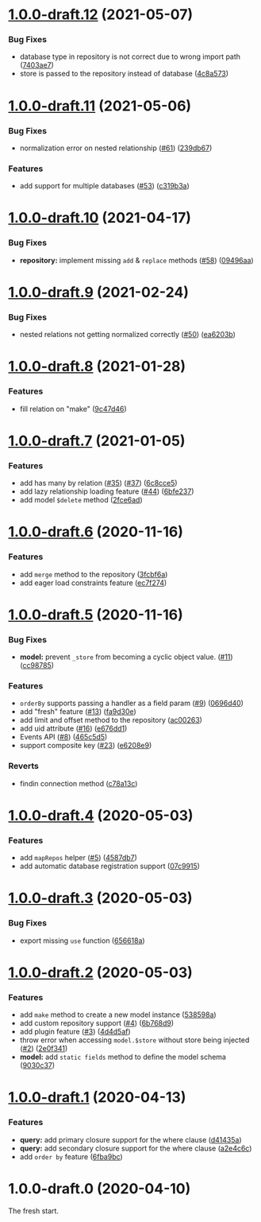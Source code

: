 # [1.0.0-draft.12](https://github.com/vuex-orm/vuex-orm-next/compare/v1.0.0-draft.11...v1.0.0-draft.12) (2021-05-07)

### Bug Fixes

* database type in repository is not correct due to wrong import path ([7403ae7](https://github.com/vuex-orm/vuex-orm-next/commit/7403ae70504f8fa1cf3b66317b0e8527b991dbac))
* store is passed to the repository instead of database ([4c8a573](https://github.com/vuex-orm/vuex-orm-next/commit/4c8a5738f7a35367a8d3c3b022bb5da657e39181))

# [1.0.0-draft.11](https://github.com/vuex-orm/vuex-orm-next/compare/v1.0.0-draft.10...v1.0.0-draft.11) (2021-05-06)

### Bug Fixes

* normalization error on nested relationship ([#61](https://github.com/vuex-orm/vuex-orm-next/issues/61)) ([239db67](https://github.com/vuex-orm/vuex-orm-next/commit/239db67c4c750aec447562a55f8eb9ebec34a5cd))

### Features

* add support for multiple databases ([#53](https://github.com/vuex-orm/vuex-orm-next/issues/53)) ([c319b3a](https://github.com/vuex-orm/vuex-orm-next/commit/c319b3a9a84c88c01eb8af426014b70aefe1bc35))

# [1.0.0-draft.10](https://github.com/vuex-orm/vuex-orm-next/compare/v1.0.0-draft.9...v1.0.0-draft.10) (2021-04-17)

### Bug Fixes

* **repository:** implement missing `add` & `replace` methods ([#58](https://github.com/vuex-orm/vuex-orm-next/issues/58)) ([09496aa](https://github.com/vuex-orm/vuex-orm-next/commit/09496aa89c28506fd5d964da44bf607203bc9420))

# [1.0.0-draft.9](https://github.com/vuex-orm/vuex-orm-next/compare/v1.0.0-draft.8...v1.0.0-draft.9) (2021-02-24)

### Bug Fixes

* nested relations not getting normalized correctly ([#50](https://github.com/vuex-orm/vuex-orm-next/issues/50)) ([ea6203b](https://github.com/vuex-orm/vuex-orm-next/commit/ea6203ba0ec907b4e0a1c00fea1b961315d02de2))

# [1.0.0-draft.8](https://github.com/vuex-orm/vuex-orm-next/compare/v1.0.0-draft.7...v1.0.0-draft.8) (2021-01-28)

### Features

* fill relation on "make" ([9c47d46](https://github.com/vuex-orm/vuex-orm-next/commit/9c47d46d0b07d3a04a4f3d42523f026eb5d0cd66))

# [1.0.0-draft.7](https://github.com/vuex-orm/vuex-orm-next/compare/v1.0.0-draft.6...v1.0.0-draft.7) (2021-01-05)

### Features

* add has many by relation ([#35](https://github.com/vuex-orm/vuex-orm-next/issues/35)) ([#37](https://github.com/vuex-orm/vuex-orm-next/issues/37)) ([6c8cce5](https://github.com/vuex-orm/vuex-orm-next/commit/6c8cce5047d626f84bbcb1c4222d00740fd7b214))
* add lazy relationship loading feature ([#44](https://github.com/vuex-orm/vuex-orm-next/issues/44)) ([6bfe237](https://github.com/vuex-orm/vuex-orm-next/commit/6bfe237a56581279c5119dcbfa2a2e576d104240))
* add model `$delete` method ([2fce6ad](https://github.com/vuex-orm/vuex-orm-next/commit/2fce6adee74d1ff4f8fe5ea471c4124c05a9b0e7))

# [1.0.0-draft.6](https://github.com/vuex-orm/vuex-orm-next/compare/v1.0.0-draft.5...v1.0.0-draft.6) (2020-11-16)


### Features

* add `merge` method to the repository ([3fcbf6a](https://github.com/vuex-orm/vuex-orm-next/commit/3fcbf6a40f95fd20182c9ab45ed33545a81ac0b8))
* add eager load constraints feature ([ec7f274](https://github.com/vuex-orm/vuex-orm-next/commit/ec7f2744ab9bea551740bec1a09dd562bca47b90))



# [1.0.0-draft.5](https://github.com/vuex-orm/vuex-orm-next/compare/v1.0.0-draft.4...v1.0.0-draft.5) (2020-11-16)


### Bug Fixes

* **model:** prevent `_store` from becoming a cyclic object value. ([#11](https://github.com/vuex-orm/vuex-orm-next/issues/11)) ([cc98785](https://github.com/vuex-orm/vuex-orm-next/commit/cc9878590903f359b14f7b73bbee753827608623))


### Features

* `orderBy` supports passing a handler as a field param ([#9](https://github.com/vuex-orm/vuex-orm-next/issues/9)) ([0696d40](https://github.com/vuex-orm/vuex-orm-next/commit/0696d40eb6810f5c92cd2441c80907858bf001bf))
* add "fresh" feature ([#13](https://github.com/vuex-orm/vuex-orm-next/issues/13)) ([fa9d30e](https://github.com/vuex-orm/vuex-orm-next/commit/fa9d30e5afc95d792ebb8fef86aebc599fcb3fa4))
* add limit and offset method to the repository ([ac00263](https://github.com/vuex-orm/vuex-orm-next/commit/ac002638a7547ed218c6c7be1f57d4b19508735c))
* add uid attribute ([#16](https://github.com/vuex-orm/vuex-orm-next/issues/16)) ([e676dd1](https://github.com/vuex-orm/vuex-orm-next/commit/e676dd1b18eb8fcd7f6367a862057307489abfe6))
* Events API ([#8](https://github.com/vuex-orm/vuex-orm-next/issues/8)) ([465c5d5](https://github.com/vuex-orm/vuex-orm-next/commit/465c5d5ba306c6bbb526822adb169dfbe97a5829))
* support composite key ([#23](https://github.com/vuex-orm/vuex-orm-next/issues/23)) ([e6208e9](https://github.com/vuex-orm/vuex-orm-next/commit/e6208e90cd968040c495bb186310fa8d7309cfae))


### Reverts

* findin connection method ([c78a13c](https://github.com/vuex-orm/vuex-orm-next/commit/c78a13cb596d0abe4fd0d5459a4c7de74ae646c5))



# [1.0.0-draft.4](https://github.com/vuex-orm/vuex-orm-next/compare/v1.0.0-draft.3...v1.0.0-draft.4) (2020-05-03)


### Features

* add `mapRepos` helper ([#5](https://github.com/vuex-orm/vuex-orm-next/issues/5)) ([4587db7](https://github.com/vuex-orm/vuex-orm-next/commit/4587db7599210d25f077cd2818b038c4982ed892))
* add automatic database registration support ([07c9915](https://github.com/vuex-orm/vuex-orm-next/commit/07c991523d6bf15cf060832ef2bf5297f80a5e68))



# [1.0.0-draft.3](https://github.com/vuex-orm/vuex-orm-next/compare/v1.0.0-draft.2...v1.0.0-draft.3) (2020-05-03)


### Bug Fixes

* export missing `use` function ([656618a](https://github.com/vuex-orm/vuex-orm-next/commit/656618a5e0402141ce85c46d765c3828d45f96a4))



# [1.0.0-draft.2](https://github.com/vuex-orm/vuex-orm-next/compare/v1.0.0-draft.1...v1.0.0-draft.2) (2020-05-03)


### Features

* add `make` method to create a new model instance ([538598a](https://github.com/vuex-orm/vuex-orm-next/commit/538598ad711fd16e71028bad43dd91137963c516))
* add custom repository support ([#4](https://github.com/vuex-orm/vuex-orm-next/issues/4)) ([6b768d9](https://github.com/vuex-orm/vuex-orm-next/commit/6b768d939a19c811ebc40543dc60ce02412b70eb))
* add plugin feature ([#3](https://github.com/vuex-orm/vuex-orm-next/issues/3)) ([4d4d5af](https://github.com/vuex-orm/vuex-orm-next/commit/4d4d5af0e400fa014bebb7f6e6e257d54fa917e1))
* throw error when accessing `model.$store` without store being injected ([#2](https://github.com/vuex-orm/vuex-orm-next/issues/2)) ([2e0f341](https://github.com/vuex-orm/vuex-orm-next/commit/2e0f3417c6d99eac3e8476b5ff417525fb0e96f8))
* **model:** add `static fields` method to define the model schema ([9030c37](https://github.com/vuex-orm/vuex-orm-next/commit/9030c37d0531f46a8fce2a02aecd45dacb20a84e))



# [1.0.0-draft.1](https://github.com/vuex-orm/vuex-orm-next/compare/v1.0.0-draft.0...v1.0.0-draft.1) (2020-04-13)


### Features

* **query:** add primary closure support for the where clause ([d41435a](https://github.com/vuex-orm/vuex-orm-next/commit/d41435a889b7b72d38884f16645702584931056e))
* **query:** add secondary closure support for the where clause ([a2e4c6c](https://github.com/vuex-orm/vuex-orm-next/commit/a2e4c6ca9c2351f37d645ace6bd2352f1f898d16))
* add `order by` feature ([6fba9bc](https://github.com/vuex-orm/vuex-orm-next/commit/6fba9bc6a8d420dd306418a056c5b15380770ed1))



# 1.0.0-draft.0 (2020-04-10)

The fresh start.
